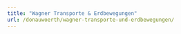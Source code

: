 ```yaml
---
title: "Wagner Transporte & Erdbewegungen"
url: /donauwoerth/wagner-transporte-und-erdbewegungen/
---
```

